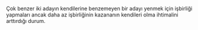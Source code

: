 Çok benzer iki adayın kendilerine benzemeyen bir adayı yenmek için işbirliği yapmaları ancak daha az işbirliğinin kazananın kendileri olma ihtimalini arttırdığı durum.